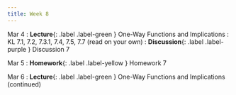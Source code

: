 ```yaml
---
title: Week 8
---
```


Mar 4
: **Lecture**{: .label .label-green } One-Way Functions and Implications
    : KL 7.1, 7.2, 7.3.1, 7.4, 7.5, 7.7 (read on your own)
: **Discussion**{: .label .label-purple } Discussion 7

Mar 5
: **Homework**{: .label .label-yellow } Homework 7

Mar 6
: **Lecture**{: .label .label-green } One-Way Functions and Implications (continued)
